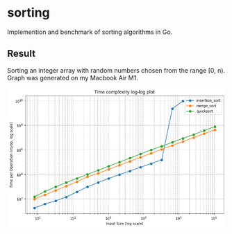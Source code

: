 # sorting

Implemention and benchmark of sorting algorithms in Go.

## Result

Sorting an integer array with random numbers chosen from the range [0, n). Graph was generated on my Macbook Air M1. 

![Result](result.png)
